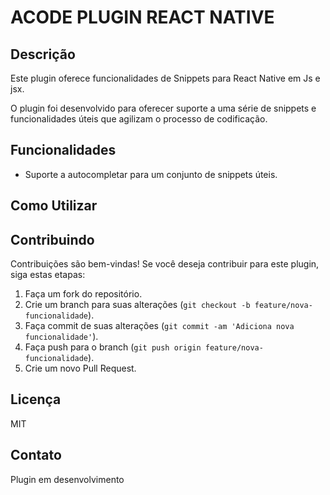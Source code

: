 # ACODE PLUGIN REACT NATIVE

## Descrição

Este plugin oferece funcionalidades de Snippets para React Native em Js e jsx.

O plugin foi desenvolvido para oferecer suporte a uma série de snippets e funcionalidades úteis que agilizam o processo de codificação.

## Funcionalidades

- Suporte a autocompletar para um conjunto de snippets úteis.

## Como Utilizar

## Contribuindo

Contribuições são bem-vindas! Se você deseja contribuir para este plugin, siga estas etapas:

1. Faça um fork do repositório.
2. Crie um branch para suas alterações (`git checkout -b feature/nova-funcionalidade`).
3. Faça commit de suas alterações (`git commit -am 'Adiciona nova funcionalidade'`).
4. Faça push para o branch (`git push origin feature/nova-funcionalidade`).
5. Crie um novo Pull Request.

## Licença

MIT

## Contato

Plugin em desenvolvimento

<script type="text/javascript" src="https://cdnjs.buymeacoffee.com/1.0.0/button.prod.min.js" data-name="bmc-button" data-slug="ronilsonstj" data-color="#FFDD00" data-emoji="☕"  data-font="Bree" data-text="Buy me a coffee" data-outline-color="#000000" data-font-color="#000000" data-coffee-color="#ffffff" ></script>
